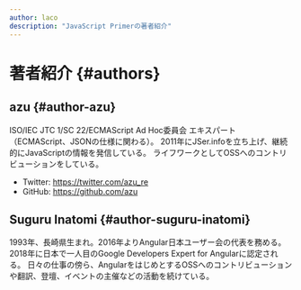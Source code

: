 ```yaml
---
author: laco
description: "JavaScript Primerの著者紹介"
---
```


# 著者紹介 {#authors}

## azu {#author-azu}

ISO/IEC JTC 1/SC 22/ECMAScript Ad Hoc委員会 エキスパート（ECMAScript、JSONの仕様に関わる）。
2011年にJSer.infoを立ち上げ、継続的にJavaScriptの情報を発信している。
ライフワークとしてOSSへのコントリビューションをしている。

- Twitter: https://twitter.com/azu_re
- GitHub: https://github.com/azu

## Suguru Inatomi {#author-suguru-inatomi}

1993年、長崎県生まれ。2016年よりAngular日本ユーザー会の代表を務める。
2018年に日本で一人目のGoogle Developers Expert for Angularに認定される。
日々の仕事の傍ら、AngularをはじめとするOSSへのコントリビューションや翻訳、登壇、イベントの主催などの活動を続けている。
